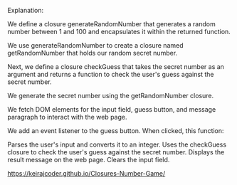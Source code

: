 Explanation:

We define a closure generateRandomNumber that generates a random number between 1 and 100 and encapsulates it within the returned function.

We use generateRandomNumber to create a closure named getRandomNumber that holds our random secret number.

Next, we define a closure checkGuess that takes the secret number as an argument and returns a function to check the user's guess against the secret number.

We generate the secret number using the getRandomNumber closure.

We fetch DOM elements for the input field, guess button, and message paragraph to interact with the web page.

We add an event listener to the guess button. When clicked, this function:

Parses the user's input and converts it to an integer.
Uses the checkGuess closure to check the user's guess against the secret number.
Displays the result message on the web page.
Clears the input field.

https://keirajcoder.github.io/Closures-Number-Game/
